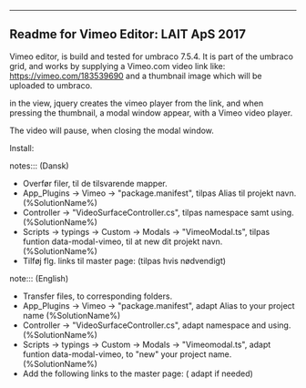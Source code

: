 ﻿--------------------------------------
Readme for Vimeo Editor:
LAIT ApS 2017
--------------------------------------

Vimeo editor, is build and tested for umbraco 7.5.4.
It is part of the umbraco grid, and works by supplying
a Vimeo.com video link like: https://vimeo.com/183539690
and a thumbnail image which will be uploaded to umbraco.

in the view, jquery creates the vimeo player from the link, 
and when pressing the thumbnail, a modal window appear, with 
a Vimeo video player. 

The video will pause, when closing the modal window. 



Install:

notes::: (Dansk)
 - Overfør filer, til de tilsvarende mapper. 
 - App_Plugins -> Vimeo -> "package.manifest", tilpas Alias til projekt navn.(%SolutionName%)
 - Controller -> "VideoSurfaceController.cs", tilpas namespace samt using. (%SolutionName%) 
 - Scripts -> typings -> Custom -> Modals -> "VimeoModal.ts", tilpas funtion data-modal-vimeo, til at new dit projekt navn. (%SolutionName%)
 - Tilføj flg. links til master page: (tilpas hvis nødvendigt)
			<script src="https://player.vimeo.com/api/player.js"></script>
            <script src="~/scripts/typings/Custom/Modals/VimeoPause.js"></script>
            <script src="~/scripts/typings/Custom/Modals/VimeoModal.js"></script>
            <script src="~/scripts/typings/Custom/Modals/VimeoCreateEmbed.js"></script>
            <script src="~/scripts/typings/Custom/carousel.js"></script>

 note::: (English)
 - Transfer files, to corresponding folders.
 - App_Plugins -> Vimeo -> "package.manifest", adapt Alias to your project name (%SolutionName%)
 - Controller -> "VideoSurfaceController.cs", adapt namespace and using. (%SolutionName%)
 - Scripts -> typings -> Custom -> Modals -> "Vimeomodal.ts", adapt funtion data-modal-vimeo, to "new" your project name. (%SolutionName%)
 - Add the following links to the master page: ( adapt if needed)
 			<script src="https://player.vimeo.com/api/player.js"></script>
            <script src="~/scripts/typings/Custom/Modals/VimeoPause.js"></script>
            <script src="~/scripts/typings/Custom/Modals/VimeoModal.js"></script>
            <script src="~/scripts/typings/Custom/Modals/VimeoCreateEmbed.js"></script>
            <script src="~/scripts/typings/Custom/carousel.js"></script>